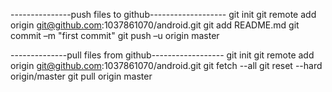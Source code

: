 ---------------push files to github-------------------
git init
git remote add origin git@github.com:1037861070/android.git
git add README.md
git commit –m "first commit"
git push –u origin master 
 
 --------------pull files from github------------------
git init
git remote add origin git@github.com:1037861070/android.git
git fetch --all
git reset --hard origin/master
git pull origin master

